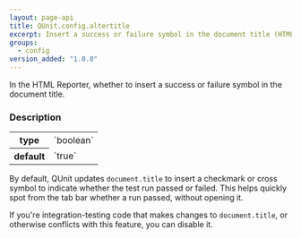 ```yaml
---
layout: page-api
title: QUnit.config.altertitle
excerpt: Insert a success or failure symbol in the document title (HTML Reporter).
groups:
  - config
version_added: "1.0.0"
---
```


In the HTML Reporter, whether to insert a success or failure symbol in the document title.

### Description

<table>
<tr>
  <th>type</th>
  <td markdown="span">`boolean`</td>
</tr>
<tr>
  <th>default</th>
  <td markdown="span">`true`</td>
</tr>
</table>

By default, QUnit updates `document.title` to insert a checkmark or cross symbol to indicate whether the test run passed or failed. This helps quickly spot from the tab bar whether a run passed, without opening it.

If you're integration-testing code that makes changes to `document.title`, or otherwise conflicts with this feature, you can disable it.
